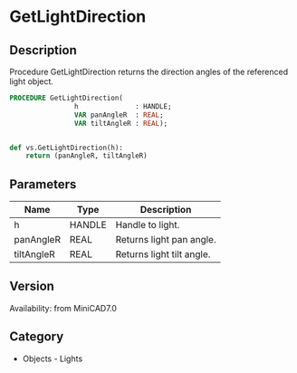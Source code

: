 # GetLightDirection

## Description
Procedure GetLightDirection returns the direction angles of the referenced light object. 

```pascal
PROCEDURE GetLightDirection(
				h              : HANDLE;
				VAR panAngleR  : REAL;
				VAR tiltAngleR : REAL);
```

```python

def vs.GetLightDirection(h):
    return (panAngleR, tiltAngleR)
```

## Parameters
|Name|Type|Description|
|---|---|---|
|h|HANDLE|Handle to light.|
|panAngleR|REAL|Returns light pan angle.|
|tiltAngleR|REAL|Returns light tilt angle.|

## Version
Availability: from MiniCAD7.0
## Category
* Objects - Lights

